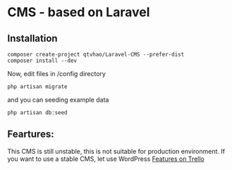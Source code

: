 # CMS - based on Laravel
## Installation
	composer create-project qtvhao/Laravel-CMS --prefer-dist
	composer install --dev
Now, edit files in /config directory
```
php artisan migrate
```
and you can seeding example data
```
php artisan db:seed
```
## Feartures:
This CMS is still unstable, this is not suitable for production environment.
If you want to use a stable CMS, let use WordPress
[Features on Trello](https://trello.com/b/FjZYbWVl/t-o-cms-blog)
